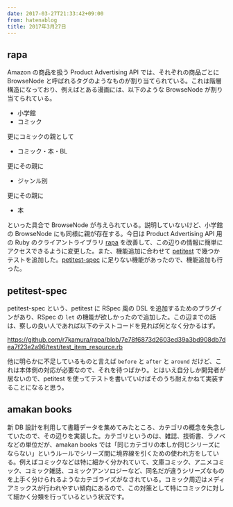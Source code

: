 ```yaml
---
date: 2017-03-27T21:33:42+09:00
from: hatenablog
title: 2017年3月27日
---
```


<h2>rapa</h2>

<p>Amazon の商品を扱う Product Advertising API では、それぞれの商品ごとに BrowseNode と呼ばれるタグのようなものが割り当てられている。これは階層構造になっており、例えばとある漫画には、以下のような BrowseNode が割り当てられている。</p>

<ul>
<li>小学館</li>
<li>コミック</li>
</ul>


<p>更にコミックの親として</p>

<ul>
<li>コミック・本・BL</li>
</ul>


<p>更にその親に</p>

<ul>
<li>ジャンル別</li>
</ul>


<p>更にその親に</p>

<ul>
<li>本</li>
</ul>


<p>といった具合で BrowseNode が与えられている。説明していないけど、小学館の BrowseNode にも同様に親が存在する。今日は Product Advertising API 用の Ruby のクライアントライブラリ <a href="https://github.com/r7kamura/rapa">rapa</a> を改善して、この辺りの情報に簡単にアクセスできるように変更した。また、機能追加に合わせて <a href="https://github.com/petitest/petitest">petitest</a> で幾つかテストを追加した。<a href="https://github.com/petitest/petitest-spec">petitest-spec</a> に足りない機能があったので、機能追加も行った。</p>

<h2>petitest-spec</h2>

<p>petitest-spec という、petitest に RSpec 風の DSL を追加するためのプラグインがあり、RSpec の <code>let</code> の機能が欲しかったので追加した。この辺までの話は、察しの良い人であれば以下のテストコードを見れば何となく分かるはず。</p>

<p><a href="https://github.com/r7kamura/rapa/blob/7e78f6873d2603ed39a3bd908db7dea7f23e2a96/test/test_item_resource.rb">https://github.com/r7kamura/rapa/blob/7e78f6873d2603ed39a3bd908db7dea7f23e2a96/test/test_item_resource.rb</a></p>

<p>他に明らかに不足しているものと言えば <code>before</code> と <code>after</code> と <code>around</code> だけど、これは本体側の対応が必要なので、それを待つばかり。とはいえ自分しか開発者が居ないので、petitest を使ってテストを書いていけばそのうち耐えかねて実装することになると思う。</p>

<h2>amakan books</h2>

<p>新 DB 設計を利用して書籍データを集めてみたところ、カテゴリの概念を失念していたので、その辺りを実装した。カテゴリというのは、雑誌、技術書、ラノベなどの単位だが、amakan books では「同じカテゴリの本しか同じシリーズにならない」というルールでシリーズ間に境界線を引くための使われ方をしている。例えばコミックなどは特に細かく分かれていて、文庫コミック、アニメコミック、コミック雑誌、コミックアンソロジーなど、同名だが違うシリーズなものを上手く分けられるようなカテゴライズがなされている。コミック周辺はメディアミックスが行われやすい傾向にあるので、この対策として特にコミックに対して細かく分類を行っているという状況です。</p>

